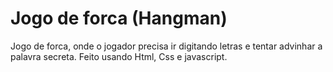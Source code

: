 # Jogo de forca (Hangman)
Jogo de forca, onde o jogador precisa ir digitando letras e tentar advinhar a palavra secreta.
Feito usando Html, Css e javascript.
